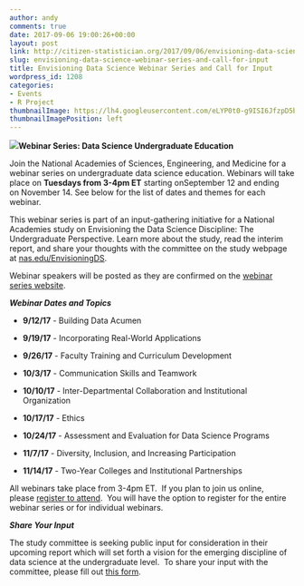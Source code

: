 ```yaml
---
author: andy
comments: true
date: 2017-09-06 19:00:26+00:00
layout: post
link: http://citizen-statistician.org/2017/09/06/envisioning-data-science-webinar-series-and-call-for-input/
slug: envisioning-data-science-webinar-series-and-call-for-input
title: Envisioning Data Science Webinar Series and Call for Input
wordpress_id: 1208
categories:
- Events
- R Project
thumbnailImage: https://lh4.googleusercontent.com/eLYP0t0-g9ISI6JfzpD5bNrwK_bFzL0HiktME_JcSKzboxeCjl9wdvRnznIUtYuOsB64M4zjWLy6cQUgewn2=w1379-h711
thumbnailImagePosition: left
---
```


**[![](http://citizen-statistician.org/wp-content/uploads/2017/09/unnamed.jpg)](http://citizen-statistician.org/2017/09/06/envisioning-data-science-webinar-series-and-call-for-input/unnamed/)Webinar Series: Data Science Undergraduate Education**

Join the National Academies of Sciences, Engineering, and Medicine for a webinar series on undergraduate data science education. Webinars will take place on **Tuesdays from 3-4pm ET** starting onSeptember 12 and ending on November 14. See below for the list of dates and themes for each webinar.

This webinar series is part of an input-gathering initiative for a National Academies study on Envisioning the Data Science Discipline: The Undergraduate Perspective. Learn more about the study, read the interim report, and share your thoughts with the committee on the study webpage at [nas.edu/EnvisioningDS](http://nas.edu/EnvisioningDS).

Webinar speakers will be posted as they are confirmed on the [webinar series website](http://sites.nationalacademies.org/cstb/CSTB_181242).

**_Webinar Dates and Topics_**



 	
  * **9/12/17** - Building Data Acumen

 	
  * **9/19/17** - Incorporating Real-World Applications

 	
  * **9/26/17** - Faculty Training and Curriculum Development

 	
  * **10/3/17** - Communication Skills and Teamwork

 	
  * **10/10/17** - Inter-Departmental Collaboration and Institutional Organization

 	
  * **10/17/17** - Ethics

 	
  * **10/24/17** - Assessment and Evaluation for Data Science Programs

 	
  * **11/7/17** - Diversity, Inclusion, and Increasing Participation

 	
  * **11/14/17** - Two-Year Colleges and Institutional Partnerships


All webinars take place from 3-4pm ET.  If you plan to join us online, please [register to attend](http://envisioningds.eventbrite.com/).  You will have the option to register for the entire webinar series or for individual webinars.


**_Share Your Input_**

The study committee is seeking public input for consideration in their upcoming report which will set forth a vision for the emerging discipline of data science at the undergraduate level.  To share your input with the committee, please fill out [this form](https://goo.gl/forms/IUcm5HPXD7VLL9wa2).
